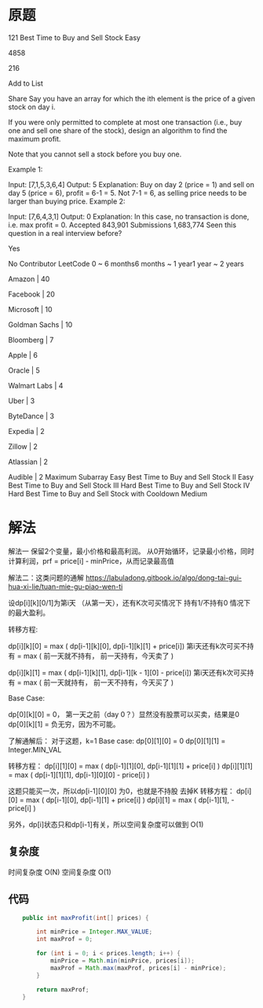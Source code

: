 # 原题
121 Best Time to Buy and Sell Stock
Easy

4858

216

Add to List

Share
Say you have an array for which the ith element is the price of a given stock on day i.

If you were only permitted to complete at most one transaction (i.e., buy one and sell one share of the stock), design an algorithm to find the maximum profit.

Note that you cannot sell a stock before you buy one.

Example 1:

Input: [7,1,5,3,6,4]
Output: 5
Explanation: Buy on day 2 (price = 1) and sell on day 5 (price = 6), profit = 6-1 = 5.
             Not 7-1 = 6, as selling price needs to be larger than buying price.
Example 2:

Input: [7,6,4,3,1]
Output: 0
Explanation: In this case, no transaction is done, i.e. max profit = 0.
Accepted
843,901
Submissions
1,683,774
Seen this question in a real interview before?

Yes

No
Contributor
LeetCode
0 ~ 6 months6 months ~ 1 year1 year ~ 2 years

Amazon
|
40

Facebook
|
20

Microsoft
|
10

Goldman Sachs
|
10

Bloomberg
|
7

Apple
|
6

Oracle
|
5

Walmart Labs
|
4

Uber
|
3

ByteDance
|
3

Expedia
|
2

Zillow
|
2

Atlassian
|
2

Audible
|
2
Maximum Subarray
Easy
Best Time to Buy and Sell Stock II
Easy
Best Time to Buy and Sell Stock III
Hard
Best Time to Buy and Sell Stock IV
Hard
Best Time to Buy and Sell Stock with Cooldown
Medium
# 解法

解法一
保留2个变量，最小价格和最高利润。
从0开始循环，记录最小价格，同时计算利润，prf = price[i] - minPrice，从而记录最高值
 
解法二：这类问题的通解
https://labuladong.gitbook.io/algo/dong-tai-gui-hua-xi-lie/tuan-mie-gu-piao-wen-ti

设dp[i][k][0/1]为第i天 （从第一天），还有K次可买情况下 持有1/不持有0 情况下的最大盈利。

转移方程:

dp[i][k][0] = max ( dp[i-1][k][0], dp[i-1][k][1] + price[i])
第i天还有k次可买不持有 = max ( 前一天就不持有， 前一天持有，今天卖了  )

dp[i][k][1] = max ( dp[i-1][k][1], dp[i-1][k - 1][0] - price[i])
第i天还有k次可买持有 = max ( 前一天就持有， 前一天不持有，今天买了  )

Base Case:

dp[0][k][0] = 0， 第一天之前（day 0？）显然没有股票可以买卖，结果是0
dp[0][k][1] = 负无穷，因为不可能。


了解通解后：
对于这题，k=1
Base case:
dp[0][1][0] = 0
dp[0][1][1] = Integer.MIN_VAL

转移方程：
dp[i][1][0] = max ( dp[i-1][1][0], dp[i-1][1][1] + price[i]  )
dp[i][1][1] = max ( dp[i-1][1][1], dp[i-1][0][0] - price[i] ) 

这题只能买一次，所以dp[i-1][0][0] 为0，也就是不持股
去掉K
转移方程：
dp[i][0] = max ( dp[i-1][0], dp[i-1][1] + price[i]  )
dp[i][1] = max ( dp[i-1][1],  -price[i] ) 

另外，dp[i]状态只和dp[i-1]有关，所以空间复杂度可以做到 O(1)

## 复杂度
时间复杂度 O(N)
空间复杂度 O(1)


## 代码
```Java
    public int maxProfit(int[] prices) {

        int minPrice = Integer.MAX_VALUE;
        int maxProf = 0;

        for (int i = 0; i < prices.length; i++) {
            minPrice = Math.min(minPrice, prices[i]);
            maxProf = Math.max(maxProf, prices[i] - minPrice);
        }

        return maxProf;
    }

```
